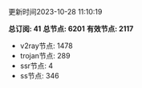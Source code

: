 更新时间2023-10-28 11:10:19

**总订阅: 41**
**总节点: 6201**
**有效节点: 2117**
- v2ray节点: 1478
- trojan节点: 289
- ssr节点: 4
- ss节点: 346
